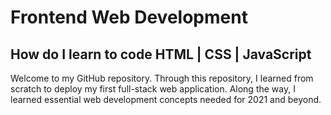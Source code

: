 # Frontend Web Development
## How do I learn to code HTML | CSS | JavaScript

Welcome to my GitHub repository. Through this repository, I learned from scratch to deploy my first full-stack web application. Along the way, I learned essential web development concepts needed for 2021 and beyond.
